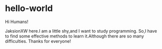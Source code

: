 # hello-world

  Hi Humans!
  
  JaksionXW here.I am a little shy,and I want to study programming.
  So,I have to find some effective methods to learn it.Although there are so many difficulties.
  Thanks for everyone!
